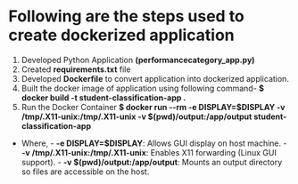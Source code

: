 # Following are the steps used to create dockerized application
1. Developed Python Application **(performancecategory_app.py)**
2. Created **requirements.txt** file
3. Developed **Dockerfile** to convert application into dockerized application.
4. Built the docker image of application using following command-
   **$ docker build -t student-classification-app .**
5.  Run the Docker Container
   **$ docker run --rm -e DISPLAY=$DISPLAY -v /tmp/.X11-unix:/tmp/.X11-unix -v $(pwd)/output:/app/output student-classification-app**
   - Where,
    - **-e DISPLAY=$DISPLAY**: Allows GUI display on host machine.
    - **-v /tmp/.X11-unix:/tmp/.X11-unix**: Enables X11 forwarding (Linux GUI support).
    - **-v $(pwd)/output:/app/output**: Mounts an output directory so files are accessible on the host.
